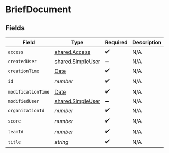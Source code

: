 # BriefDocument


## Fields

| Field                                                                                         | Type                                                                                          | Required                                                                                      | Description                                                                                   |
| --------------------------------------------------------------------------------------------- | --------------------------------------------------------------------------------------------- | --------------------------------------------------------------------------------------------- | --------------------------------------------------------------------------------------------- |
| `access`                                                                                      | [shared.Access](../../../sdk/models/shared/access.md)                                         | :heavy_check_mark:                                                                            | N/A                                                                                           |
| `createdUser`                                                                                 | [shared.SimpleUser](../../../sdk/models/shared/simpleuser.md)                                 | :heavy_minus_sign:                                                                            | N/A                                                                                           |
| `creationTime`                                                                                | [Date](https://developer.mozilla.org/en-US/docs/Web/JavaScript/Reference/Global_Objects/Date) | :heavy_check_mark:                                                                            | N/A                                                                                           |
| `id`                                                                                          | *number*                                                                                      | :heavy_check_mark:                                                                            | N/A                                                                                           |
| `modificationTime`                                                                            | [Date](https://developer.mozilla.org/en-US/docs/Web/JavaScript/Reference/Global_Objects/Date) | :heavy_check_mark:                                                                            | N/A                                                                                           |
| `modifiedUser`                                                                                | [shared.SimpleUser](../../../sdk/models/shared/simpleuser.md)                                 | :heavy_minus_sign:                                                                            | N/A                                                                                           |
| `organizationId`                                                                              | *number*                                                                                      | :heavy_check_mark:                                                                            | N/A                                                                                           |
| `score`                                                                                       | *number*                                                                                      | :heavy_check_mark:                                                                            | N/A                                                                                           |
| `teamId`                                                                                      | *number*                                                                                      | :heavy_check_mark:                                                                            | N/A                                                                                           |
| `title`                                                                                       | *string*                                                                                      | :heavy_check_mark:                                                                            | N/A                                                                                           |